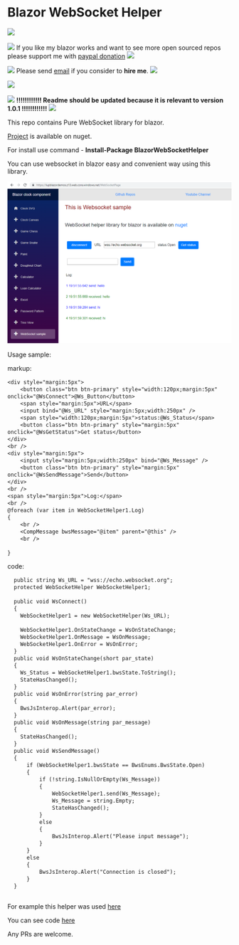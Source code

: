# Blazor WebSocket Helper

![](https://placehold.it/15/ffffff/000000?text=+)  

![](https://placehold.it/15/4747d1/000000?text=+) 
If you like my blazor works and want to see more open sourced repos please support me with [paypal donation](https://www.paypal.me/VakhtangiAbashidze/10)
![](https://placehold.it/15/4747d1/000000?text=+) 

![](https://placehold.it/15/00e600/000000?text=+) 
Please send [email](mailto:VakhtangiAbashidze@gmail.com) if you consider to **hire me**.
![](https://placehold.it/15/00e600/000000?text=+)     


![](https://placehold.it/15/ffffff/000000?text=+)  



![](https://placehold.it/15/f03c15/000000?text=+) 
**!!!!!!!!!!!! Readme should be updated because it is relevant to version 1.0.1 !!!!!!!!!!!!**
![](https://placehold.it/15/f03c15/000000?text=+) 



This repo contains Pure WebSocket library for blazor.

[Project](https://www.nuget.org/packages/BlazorWebSocketHelper/) is available on nuget.

For install use command - **Install-Package BlazorWebSocketHelper**

You can use websocket in blazor easy and convenient way using this library.

![image](https://raw.githubusercontent.com/Lupusa87/BlazorWebSocketHelper/master/Untitled.png)


Usage sample:

markup:
```
<div style="margin:5px">
    <button class="btn btn-primary" style="width:120px;margin:5px" onclick="@WsConnect">@Ws_Button</button>
    <span style="margin:5px">URL</span>
    <input bind="@Ws_URL" style="margin:5px;width:250px" />
    <span style="width:120px;margin:5px">status:@Ws_Status</span>
    <button class="btn btn-primary" style="margin:5px" onclick="@WsGetStatus">Get status</button>
</div>
<br />
<div style="margin:5px">
    <input style="margin:5px;width:250px" bind="@Ws_Message" />
    <button class="btn btn-primary" style="margin:5px" onclick="@WsSendMessage">Send</button>
</div>
<br />
<span style="margin:5px">Log:</span>
<br />
@foreach (var item in WebSocketHelper1.Log)
{
    <br />
    <CompMessage bwsMessage="@item" parent="@this" />
    <br />

}
```


code:
```
  public string Ws_URL = "wss://echo.websocket.org";
  protected WebSocketHelper WebSocketHelper1;
  
  public void WsConnect()
  {
    WebSocketHelper1 = new WebSocketHelper(Ws_URL);

    WebSocketHelper1.OnStateChange = WsOnStateChange;
    WebSocketHelper1.OnMessage = WsOnMessage;
    WebSocketHelper1.OnError = WsOnError;
  }
  public void WsOnStateChange(short par_state)
  {
    Ws_Status = WebSocketHelper1.bwsState.ToString();
    StateHasChanged();
  }
  public void WsOnError(string par_error)
  {
    BwsJsInterop.Alert(par_error);
  }
  public void WsOnMessage(string par_message)
  {
    StateHasChanged();
  }
  public void WsSendMessage()
  {
      if (WebSocketHelper1.bwsState == BwsEnums.BwsState.Open)
      {
          if (!string.IsNullOrEmpty(Ws_Message))
          {
              WebSocketHelper1.send(Ws_Message);
              Ws_Message = string.Empty;
              StateHasChanged();
          }
          else
          {
              BwsJsInterop.Alert("Please input message");
          }
      }
      else
      {
          BwsJsInterop.Alert("Connection is closed");
      }
  }
  
```


For example this helper was used [here](https://lupblazordemos.z13.web.core.windows.net/WebSocketPage)

You can see code [here](https://github.com/Lupusa87/LupusaBlazorProjects/blob/master/BlazorApp1/Pages/WebSocketPage.cshtml)

Any PRs are welcome.
